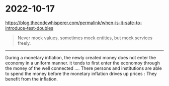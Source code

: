 # 2022-10-17

<https://blog.thecodewhisperer.com/permalink/when-is-it-safe-to-introduce-test-doubles>

>  Never mock values, sometimes mock entities, but mock services freely.


___  


During a monetary inflation, the newly created money does not enter the economy in a uniform manner. it tends to first enter the economoy through the money of the well connected .... There persons and institutions are able to spend the money before the monetary inflation drives up prices : They benefit from the inflation. 


